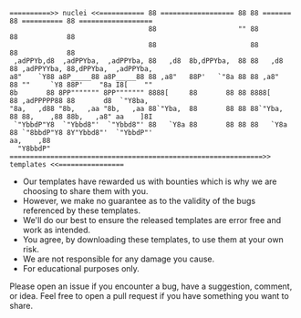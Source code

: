 ```
==========>> nuclei <<=========== 88 ================== 88 88 ======= 88 ========== 88 ==================
                                  88                    "" 88         88            88
                                  88                       88         88            88
 ,adPPYb,d8  ,adPPYba,  ,adPPYba, 88   ,d8  8b,dPPYba,  88 88   ,d8   88 ,adPPYYba, 88,dPPYba,  ,adPPYba,
a8"    `Y88 a8P_____88 a8P_____88 88 ,a8"   88P'   `"8a 88 88 ,a8"    88 ""     `Y8 88P'    "8a I8[    ""
8b       88 8PP""""""" 8PP""""""" 8888[     88       88 88 8888[      88 ,adPPPPP88 88       d8  `"Y8ba,
"8a,   ,d88 "8b,   ,aa "8b,   ,aa 88`"Yba,  88       88 88 88`"Yba,   88 88,    ,88 88b,   ,a8" aa    ]8I
 `"YbbdP"Y8  `"Ybbd8"'  `"Ybbd8"' 88   `Y8a 88       88 88 88   `Y8a  88 `"8bbdP"Y8 8Y"Ybbd8"'  `"YbbdP"'
aa,    ,88
  "Y8bbdP"  ==============================================================>> templates <<================
```

* Our templates have rewarded us with bounties which is why we are choosing to share them with you.
* However, we make no guarantee as to the validity of the bugs referenced by these templates.
* We'll do our best to ensure the released templates are error free and work as intended.
* You agree, by downloading these templates, to use them at your own risk.
* We are not responsible for any damage you cause.
* For educational purposes only.

Please open an issue if you encounter a bug, have a suggestion, comment, or idea.
Feel free to open a pull request if you have something you want to share.

